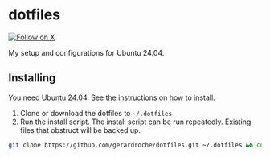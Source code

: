 # dotfiles

<div>
    <p>
        <a href="https://x.com/intent/follow?screen_name=gerardroche_">
            <img alt="Follow on X" src="https://img.shields.io/twitter/follow/gerardroche_?style=for-the-badge&logo=x">
        </a>
    </p>
</div>

My setup and configurations for Ubuntu 24.04.

## Installing

You need Ubuntu 24.04. See [the instructions](https://ubuntu.com/tutorials/install-ubuntu-desktop#1-overview) on how to install.

1. Clone or download the dotfiles to `~/.dotfiles`
1. Run the install script. The install script can be run repeatedly. Existing files that obstruct will be backed up.

```sh
git clone https://github.com/gerardroche/dotfiles.git ~/.dotfiles && cd ~/.dotfiles && ./install
```
